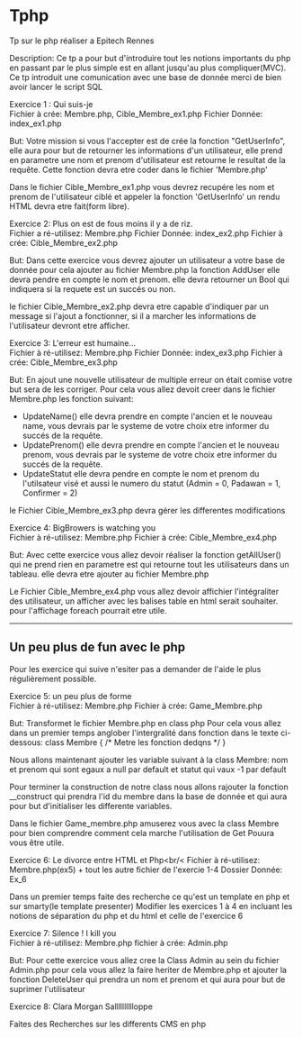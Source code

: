 # Tphp
Tp sur le php réaliser a Epitech Rennes 

Description: Ce tp a pour but d'introduire tout les notions importants du php en passant par le plus simple est en allant jusqu'au plus compliquer(MVC). Ce tp introduit une comunication avec une base de donnée merci de bien avoir lancer le script SQL



Exercice 1 : Qui suis-je<br/>
Fichier à crée: Membre.php, Cible_Membre_ex1.php
Fichier Donnée: index_ex1.php

But: Votre mission si vous l'accepter est de crée la fonction "GetUserInfo", elle aura pour but de retourner les informations d'un utilisateur, elle prend en parametre une nom et prenom d'utilisateur est retourne le resultat de la requête. Cette fonction devra etre coder dans le fichier 'Membre.php'

Dans le fichier Cible_Membre_ex1.php vous devrez recupére les nom et prenom de l'utilisateur ciblé et appeler la fonction 'GetUserInfo' un rendu HTML devra etre fait(form libre).

Exercice 2: Plus on est de fous moins il y a de riz.<br/>
Fichier a ré-utilisez: Membre.php
Fichier Donnée: index_ex2.php
Fichier à crée: Cible_Membre_ex2.php

But: Dans cette exercice vous devrez ajouter un utilisateur a votre base de donnée pour cela ajouter au fichier Membre.php la fonction AddUser elle devra pendre en compte le nom et prenom. elle devra retourner un Bool qui indiquera si la requete est un succés ou non. 

le fichier Cible_Membre_ex2.php devra etre capable d'indiquer par un message si l'ajout a fonctionner, si il a marcher les informations de l'utilisateur devront etre afficher.

Exercice 3: L'erreur est humaine...<br/>
Fichier à ré-utilisez: Membre.php
Fichier Donnée: index_ex3.php
Fichier à crée: Cible_Membre_ex3.php

But: En ajout une nouvelle utilisateur de multiple erreur on était comise votre but sera de les corriger. Pour cela vous allez devoit creer dans le fichier Membre.php les fonction suivant:
  - UpdateName() elle devra prendre en compte l'ancien et le nouveau name, vous devrais par le systeme de votre choix etre informer du succés de la requête.
  - UpdatePrenom() elle devra prendre en compte l'ancien et le nouveau prenom, vous devrais par le systeme de votre choix etre informer du succés de la requête.
  - UpdateStatut elle devra pendre en compte le nom et prenom du l'utilsateur visé et aussi le numero du statut (Admin = 0, Padawan = 1, Confirmer = 2)

le Fichier Cible_Membre_ex3.php devra gérer les differentes modifications

Exercice 4: BigBrowers is watching you<br/>
Fichier à ré-utilisez: Membre.php
Fichier à crée: Cible_Membre_ex4.php

But: Avec cette exercice vous allez devoir réaliser la fonction getAllUser() qui ne prend rien en parametre est qui retourne tout les utilisateurs dans un tableau. elle devra etre ajouter au fichier Membre.php

Le Fichier Cible_Membre_ex4.php vous allez devoir affichier l'intégraliter des utilisateur, un afficher avec les balises table en html serait souhaiter. pour l'affichage foreach pourrait etre utile.

----------------------------------------------------------------------------------------------------------------------------
Un peu plus de fun avec le php
----------------------------------------------------------------------------------------------------------------------------
Pour les exercice qui suive n'esiter pas a demander de l'aide le plus régulièrement possible.


Exercice 5: un peu plus de forme<br/>
Fichier à ré-utilisez: Membre.php
Fichier à crée: Game_Membre.php

But: Transformet le fichier Membre.php en class php
Pour cela vous allez dans un premier temps anglober l'intergralité dans fonction dans le texte ci-dessous:
class Membre
{
/* Metre les fonction dedqns */
}

Nous allons maintenant ajouter les variable suivant à la class Membre: nom et prenom qui sont egaux a null par default et statut qui vaux -1 par default

Pour terminer la construction de notre class nous allons rajouter la fonction __construct qui prendra l'id du membre dans la base de donnée et qui aura pour but d'initialiser les differente variables.

Dans le fichier Game_membre.php amuserez vous avec la class Membre pour bien comprendre comment cela marche l'utilisation de Get Pouura vous être utile.

Exercice 6: Le divorce entre HTML et Php<br/<
Fichier à ré-utilisez: Membre.php(ex5) + tout les autre fichier de l'exercie 1-4
Dossier Donnée: Ex_6

Dans un premier temps faite des recherche ce qu'est un template en php et sur smarty(le template presenter)
Modifier les exercices 1 à 4 en incluant les notions de séparation du php et du html et celle de l'exercice 6

Exercice 7: Silence ! I kill you<br/>
Fichier à ré-utilisez: Membre.php
fichier à crée: Admin.php

But: Pour cette exercice vous allez cree la Class Admin au sein du fichier Admin.php pour cela vous allez la faire heriter de Membre.php et ajouter la fonction DeleteUser qui prendra un nom et prenom et qui aura pour but de suprimer l'utilisateur

Exercice 8: Clara Morgan Salllllllllloppe

Faites des Recherches sur les differents CMS en php

